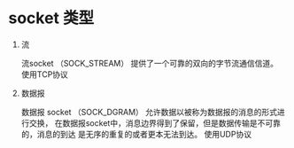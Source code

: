 # socket 类型
1. 流

	流socket （SOCK_STREAM） 提供了一个可靠的双向的字节流通信信道。
	使用TCP协议

2. 数据报

	数据报 socket （SOCK_DGRAM） 允许数据以被称为数据报的消息的形式进行交换，
	在数据报socket中，消息边界得到了保留，但是数据传输是不可靠的，消息的到达
	是无序的重复的或者更本无法到达。
	使用UDP协议

